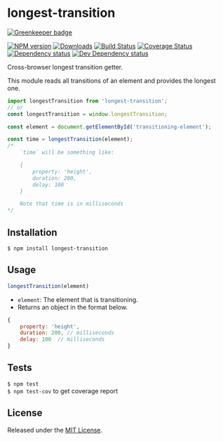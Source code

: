# longest-transition

[![Greenkeeper badge](https://badges.greenkeeper.io/IndigoUnited/js-longest-transition.svg)](https://greenkeeper.io/)

[![NPM version][npm-image]][npm-url] [![Downloads][downloads-image]][npm-url] [![Build Status][travis-image]][travis-url] [![Coverage Status][coveralls-image]][coveralls-url] [![Dependency status][david-dm-image]][david-dm-url] [![Dev Dependency status][david-dm-dev-image]][david-dm-dev-url]

[npm-url]:https://npmjs.org/package/longest-transition
[downloads-image]:http://img.shields.io/npm/dm/longest-transition.svg
[npm-image]:http://img.shields.io/npm/v/longest-transition.svg
[travis-url]:https://travis-ci.org/IndigoUnited/js-longest-transition
[travis-image]:http://img.shields.io/travis/IndigoUnited/js-longest-transition/master.svg
[coveralls-url]:https://coveralls.io/r/IndigoUnited/js-longest-transition
[coveralls-image]:https://img.shields.io/coveralls/IndigoUnited/js-longest-transition/master.svg
[david-dm-url]:https://david-dm.org/IndigoUnited/js-longest-transition
[david-dm-image]:https://img.shields.io/david/IndigoUnited/js-longest-transition.svg
[david-dm-dev-url]:https://david-dm.org/IndigoUnited/js-longest-transition?type=dev
[david-dm-dev-image]:https://img.shields.io/david/dev/IndigoUnited/js-longest-transition.svg

Cross-browser longest transition getter.

This module reads all transitions of an element and provides the longest one.

```js
import longestTransition from 'longest-transition';
// or
const longestTransition = window.longestTransition;

const element = document.getElementById('transitioning-element');

const time = longestTransition(element);
/*
    `time` will be something like:

    {
        property: 'height',
        duration: 200,
        delay: 100
    }

    Note that time is in milliseconds
*/
```


## Installation

`$ npm install longest-transition`


## Usage

```js
longestTransition(element)
```

- `element`: The element that is transitioning.
- Returns an object in the format below.

```js
{
    property: 'height',
    duration: 200, // milliseconds
    delay: 100  // milliseconds
}
```

## Tests

`$ npm test`   
`$ npm test-cov` to get coverage report


## License

Released under the [MIT License](http://www.opensource.org/licenses/mit-license.php).
